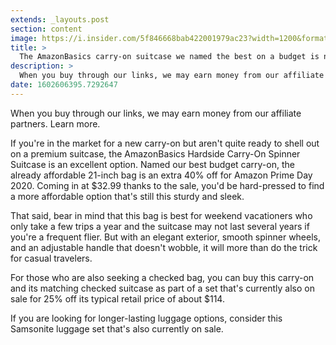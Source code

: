 ```yaml
--- 
extends: _layouts.post 
section: content 
image: https://i.insider.com/5f846668bab422001979ac23?width=1200&format=jpeg 
title: > 
  The AmazonBasics carry-on suitcase we named the best on a budget is now under $40 for Prime Day 2020 
description: > 
  When you buy through our links, we may earn money from our affiliate partners.If you're in the market for a new carry-on but aren't quite ready to shell out on a premium suitcase, the AmazonBasics Hardside Carry-On Spinner Suitcase is an excellent option.Named our best budget carry-on, the already affordable 21-inch bag is an extra 40% off for Amazon Prime Day 2020.Coming in at $32.99 thanks to the sale, you'd be hard-pressed to find a more affordable option that's still this sturdy and sleek.If you are looking for longer-lasting luggage options, consider this Samsonite luggage set that's also currently on sale. 
date: 1602606395.7292647 
--- 
```

When you buy through our links, we may earn money from our affiliate partners. Learn more.

If you're in the market for a new carry-on but aren't quite ready to shell out on a premium suitcase, the AmazonBasics Hardside Carry-On Spinner Suitcase is an excellent option. Named our best budget carry-on, the already affordable 21-inch bag is an extra 40% off for Amazon Prime Day 2020. Coming in at $32.99 thanks to the sale, you'd be hard-pressed to find a more affordable option that's still this sturdy and sleek.

That said, bear in mind that this bag is best for weekend vacationers who only take a few trips a year and the suitcase may not last several years if you're a frequent flier. But with an elegant exterior, smooth spinner wheels, and an adjustable handle that doesn't wobble, it will more than do the trick for casual travelers.

For those who are also seeking a checked bag, you can buy this carry-on and its matching checked suitcase as part of a set that's currently also on sale for 25% off its typical retail price of about $114.

If you are looking for longer-lasting luggage options, consider this Samsonite luggage set that's also currently on sale.